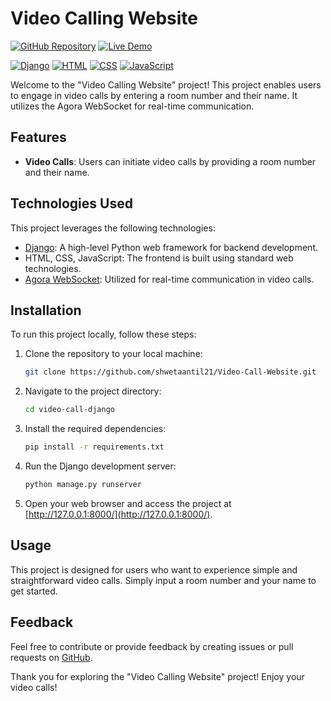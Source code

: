 # Video Calling Website

[![GitHub Repository](https://img.shields.io/badge/GitHub%20Repo-Video%20Calling%20Website-green)](https://github.com/rajatrawal/video-call-django)
[![Live Demo](https://img.shields.io/badge/Live%20Demo-Video%20Calling%20Website-brightgreen)](https://video-call-django.onrender.com/)

[![Django](https://img.shields.io/badge/Django-Backend-blue)](https://www.djangoproject.com/)
[![HTML](https://img.shields.io/badge/HTML-Frontend-blue)](https://html.spec.whatwg.org/)
[![CSS](https://img.shields.io/badge/CSS-Frontend-blue)](https://www.w3.org/Style/CSS/specs)
[![JavaScript](https://img.shields.io/badge/JavaScript-Frontend-blue)](https://www.javascript.com/)

Welcome to the "Video Calling Website" project! This project enables users to engage in video calls by entering a room number and their name. It utilizes the Agora WebSocket for real-time communication.

## Features

- **Video Calls**: Users can initiate video calls by providing a room number and their name.

## Technologies Used

This project leverages the following technologies:

- [Django](https://www.djangoproject.com/): A high-level Python web framework for backend development.
- HTML, CSS, JavaScript: The frontend is built using standard web technologies.
- [Agora WebSocket](https://www.agora.io/en/blog/how-to-build-a-javascript-video-call-app-with-agora/): Utilized for real-time communication in video calls.


## Installation

To run this project locally, follow these steps:

1. Clone the repository to your local machine:

   ```bash
   git clone https://github.com/shwetaantil21/Video-Call-Website.git
   ```

2. Navigate to the project directory:

   ```bash
   cd video-call-django
   ```

3. Install the required dependencies:

   ```bash
   pip install -r requirements.txt
   ```

4. Run the Django development server:

   ```bash
   python manage.py runserver
   ```

5. Open your web browser and access the project at [http://127.0.0.1:8000/](http://127.0.0.1:8000/).

## Usage

This project is designed for users who want to experience simple and straightforward video calls. Simply input a room number and your name to get started.

## Feedback

Feel free to contribute or provide feedback by creating issues or pull requests on [GitHub](https://github.com/shwetaantil21/Video-Call-Website).

Thank you for exploring the "Video Calling Website" project! Enjoy your video calls!

